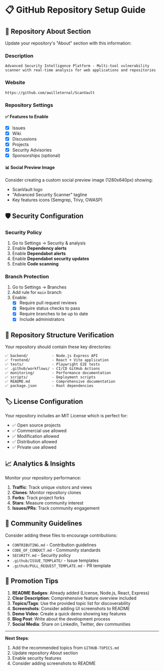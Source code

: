 # 📋 GitHub Repository Setup Guide

## 🎯 Repository About Section

Update your repository's "About" section with this information:

### **Description**
```
Advanced Security Intelligence Platform - Multi-tool vulnerability scanner with real-time analysis for web applications and repositories
```

### **Website** 
```
https://github.com/awilleternal/ScanVault
```

### **Repository Settings**

#### ✅ **Features to Enable**
- [x] Issues
- [x] Wiki  
- [x] Discussions
- [x] Projects
- [x] Security Advisories
- [x] Sponsorships (optional)

#### 📊 **Social Preview Image**
Consider creating a custom social preview image (1280x640px) showing:
- ScanVault logo
- "Advanced Security Scanner" tagline
- Key features icons (Semgrep, Trivy, OWASP)

## 🛡️ Security Configuration

### **Security Policy**
1. Go to Settings → Security & analysis
2. Enable **Dependency alerts**
3. Enable **Dependabot alerts**
4. Enable **Dependabot security updates**
5. Enable **Code scanning**

### **Branch Protection**
1. Go to Settings → Branches
2. Add rule for `main` branch
3. Enable:
   - [x] Require pull request reviews
   - [x] Require status checks to pass
   - [x] Require branches to be up to date
   - [x] Include administrators

## 📁 Repository Structure Verification

Your repository should contain these key directories:
```
✅ backend/           - Node.js Express API
✅ frontend/          - React + Vite application  
✅ tests/             - Playwright E2E tests
✅ .github/workflows/ - CI/CD GitHub Actions
✅ monitoring/        - Performance documentation
✅ scripts/           - Deployment scripts
✅ README.md          - Comprehensive documentation
✅ package.json       - Root dependencies
```

## 🏷️ License Configuration

Your repository includes an MIT License which is perfect for:
- ✅ Open source projects
- ✅ Commercial use allowed
- ✅ Modification allowed
- ✅ Distribution allowed
- ✅ Private use allowed

## 📈 Analytics & Insights

Monitor your repository performance:
1. **Traffic**: Track unique visitors and views
2. **Clones**: Monitor repository clones
3. **Forks**: Track project forks
4. **Stars**: Measure community interest
5. **Issues/PRs**: Track community engagement

## 🌟 Community Guidelines

Consider adding these files to encourage contributions:
- `CONTRIBUTING.md` - Contribution guidelines
- `CODE_OF_CONDUCT.md` - Community standards
- `SECURITY.md` - Security policy
- `.github/ISSUE_TEMPLATE/` - Issue templates
- `.github/PULL_REQUEST_TEMPLATE.md` - PR template

## 🚀 Promotion Tips

1. **README Badges**: Already added (License, Node.js, React, Express)
2. **Clear Description**: Comprehensive feature overview included
3. **Topics/Tags**: Use the provided topic list for discoverability
4. **Screenshots**: Consider adding UI screenshots to README
5. **Demo Video**: Create a quick demo showing key features
6. **Blog Post**: Write about the development process
7. **Social Media**: Share on LinkedIn, Twitter, dev communities

---

**Next Steps**: 
1. Add the recommended topics from `GITHUB-TOPICS.md`
2. Update repository About section
3. Enable security features
4. Consider adding screenshots to README
